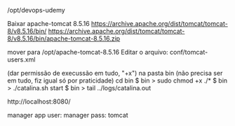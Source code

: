 /opt/devops-udemy


Baixar apache-tomcat 8.5.16
https://archive.apache.org/dist/tomcat/tomcat-8/v8.5.16/bin/
https://archive.apache.org/dist/tomcat/tomcat-8/v8.5.16/bin/apache-tomcat-8.5.16.zip

mover para /opt/apache-tomcat-8.5.16
Editar o arquivo: conf/tomcat-users.xml

<!-- configuracao usuario -->
<role rolename="tomcat"/>
<role rolename="manager-gui"/>
<role rolename="manager-script"/>
<user username="tomcat" password="tomcat" roles="tomcat"/>
<user username="manager" password="tomcat" roles="tomcat,manager-gui"/>
<user username="jenkins" password="jenkins" roles="manager-script"/>

 (dar permissão de execussão em tudo, "+x") na pasta bin (não precisa ser em tudo, fiz igual só por praticidade)
cd bin
$ bin > sudo chmod +x ./*
$ bin > ./catalina.sh start
$ bin > tail ../logs/catalina.out

http://localhost:8080/

manager app
user: manager
pass: tomcat
